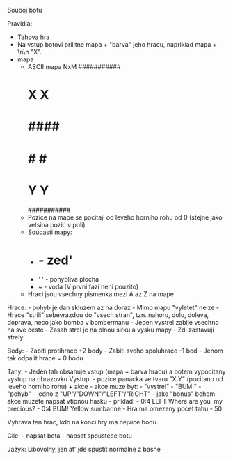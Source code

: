 Souboj botu

Pravidla:
- Tahova hra
- Na vstup botovi prilitne mapa + "barva" jeho hracu, napriklad mapa + \n\n "X".
- mapa
	- ASCII mapa NxM
		###########
		#   X  X  #
		#   ####  #
		#  #    # #
		#  Y  Y   #
		###########
	- Pozice na mape se pocitaji od leveho horniho rohu od 0 (stejne jako vetsina pozic v poli)
	- Soucasti mapy: 
		- # - zed'
		- ' ' - pohybliva plocha
		- ~ - voda (V prvni fazi neni pouzito)
	- Hraci jsou vsechny pismenka mezi A az Z na mape

Hrace:
	- pohyb je dan skluzem az na doraz
	- Mimo mapu "vyletet" nelze
	- Hrace "strili" sebevrazdou do "vsech stran", tzn. nahoru, dolu, doleva, doprava, neco jako bomba v bombermanu
	- Jeden vystrel zabije vsechno na sve ceste
	- Zasah strel je na plnou sirku a vysku mapy
	- Zdi zastavuji strely

Body:
	- Zabiti protihrace +2 body
	- Zabiti sveho spoluhrace -1 bod
	- Jenom tak odpalit hrace = 0 bodu

Tahy:
	- Jeden tah obsahuje vstup (mapa + barva hracu) a botem vypocitany vystup na obrazovku
	Vystup:
		- pozice panacka ve tvaru "X:Y" (pocitano od leveho horniho rohu) + akce 
		- akce muze byt:
			- "vystrel" - "BUM!"
			- "pohyb" - jedno z "UP"/"DOWN"/"LEFT"/"RIGHT"
			- jako "bonus" behem akce muzete napsat vtipnou hasku
			- priklad:
				- 0:4 LEFT Where are you, my precious?
				- 0:4 BUM! Yellow sumbarine
	- Hra ma omezeny pocet tahu - 50

Vyhrava ten hrac, kdo na konci hry ma nejvice bodu.

Cile:
	- napsat bota
    - napsat spoustece botu

Jazyk: Libovolny, jen at' jde spustit normalne z bashe

